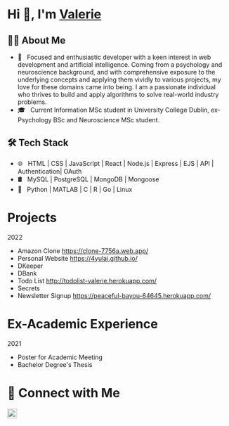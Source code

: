 # Hi 👋, I'm [Valerie](https://4yulai.github.io/) 

<h2> 👩‍💻 About Me </h2>

- 🤩 &nbsp; Focused and enthusiastic developer with a keen interest in web development and artificial intelligence. Coming from a psychology and neuroscience background, and with comprehensive exposure to the underlying concepts and applying them vividly to various projects, my love for these domains came into being. I am a passionate individual who thrives to build and apply algorithms to solve real-world industry problems.
- 🎓 &nbsp; Current Information MSc student in University College Dublin, ex-Psychology BSc and Neuroscience MSc student. 

<!--
- ✍️ &nbsp; Pursuing Full stack development and artist /painter as hobbies/side hustles.-->

<h2>🛠 Tech Stack</h2>

- 🌐 &nbsp; HTML | CSS | JavaScript | React | Node.js | Express | EJS | API | Authentication| OAuth 
- 🛢 &nbsp; MySQL | PostgreSQL | MongoDB | Mongoose 
- 🔧 &nbsp; Python | MATLAB | C | R | Go | Linux

<!-- - 🖥 &nbsp; -->

<h1> Projects </h1>

2022
 - Amazon Clone https://clone-7756a.web.app/
 - Personal Website https://4yulai.github.io/
 - DKeeper
 - DBank
 - Todo List http://todolist-valerie.herokuapp.com/
 - Secrets
 - Newsletter Signup https://peaceful-bayou-64645.herokuapp.com/

<h1> Ex-Academic Experience </h1>

2021
 - Poster for Academic Meeting
 - Bachelor Degree's Thesis

<h1> 🤝 Connect with Me </h1>
<a href="https://www.linkedin.com/in/siyu-valerie-lai/">
  <img align="left" alt="Valerie's LinkedIn" width="22px" src="https://cdn.jsdelivr.net/npm/simple-icons@v3/icons/linkedin.svg" />
</a>
<br />


